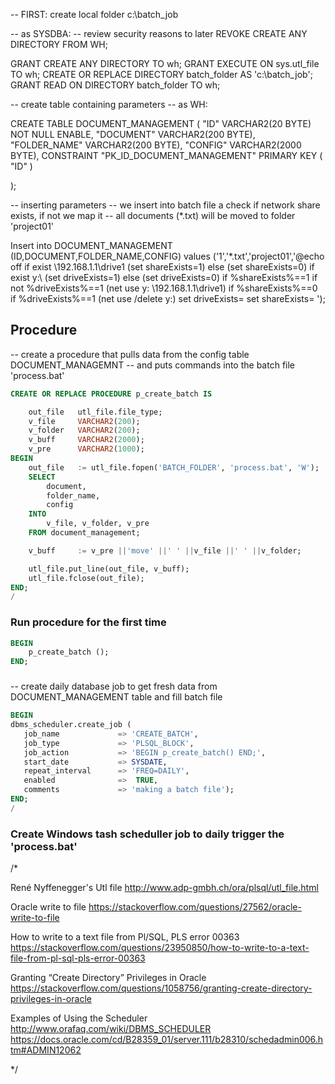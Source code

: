 -- FIRST: create local folder c:\batch_job

-- as SYSDBA: 
-- review security reasons to later REVOKE CREATE ANY DIRECTORY FROM WH;

GRANT CREATE ANY DIRECTORY TO wh;
GRANT EXECUTE ON sys.utl_file TO wh;
CREATE OR REPLACE DIRECTORY batch_folder AS 'c:\batch_job';
GRANT READ ON DIRECTORY batch_folder TO wh;


-- create table containing parameters 
-- as WH:

CREATE TABLE DOCUMENT_MANAGEMENT (
    "ID"            VARCHAR2(20 BYTE) NOT NULL ENABLE,
    "DOCUMENT"      VARCHAR2(200 BYTE),
    "FOLDER_NAME"   VARCHAR2(200 BYTE),
    "CONFIG"        VARCHAR2(2000 BYTE),
    CONSTRAINT "PK_ID_DOCUMENT_MANAGEMENT" PRIMARY KEY ( "ID" )
        
);


-- inserting parameters
-- we insert into batch file a check if network share exists, if not we map it
-- all documents (*.txt) will be moved to folder 'project01'

Insert into DOCUMENT_MANAGEMENT (ID,DOCUMENT,FOLDER_NAME,CONFIG) values ('1','*.txt','project01','@echo off
if exist \\192.168.1.1\drive1 (set shareExists=1) else (set shareExists=0)
if exist y:\ (set driveExists=1) else (set driveExists=0)
if %shareExists%==1 if not %driveExists%==1 (net use y: \\192.168.1.1\drive1)
if %shareExists%==0 if %driveExists%==1 (net use /delete y:)
set driveExists=
set shareExists=
');


## Procedure 

-- create a procedure that pulls data from the config table DOCUMENT_MANAGEMNT 
-- and puts commands into the batch file 'process.bat'


```sql
CREATE OR REPLACE PROCEDURE p_create_batch IS

    out_file   utl_file.file_type;
    v_file     VARCHAR2(200);
    v_folder   VARCHAR2(200);
    v_buff     VARCHAR2(2000);
    v_pre      VARCHAR2(1000);
BEGIN
    out_file   := utl_file.fopen('BATCH_FOLDER', 'process.bat', 'W');
    SELECT
        document,
        folder_name,
        config
    INTO
        v_file, v_folder, v_pre
    FROM document_management;

    v_buff     := v_pre ||'move' ||' ' ||v_file ||' ' ||v_folder;

    utl_file.put_line(out_file, v_buff);
    utl_file.fclose(out_file);
END;
/
```


### Run procedure for the first time 
```sql
BEGIN
    p_create_batch ();
END;
```

###
-- create daily database job to get fresh data from DOCUMENT_MANAGEMENT table and fill batch file 
```sql
BEGIN
dbms_scheduler.create_job (
   job_name             => 'CREATE_BATCH',
   job_type             => 'PLSQL_BLOCK',
   job_action           => 'BEGIN p_create_batch() END;',
   start_date           => SYSDATE,
   repeat_interval      => 'FREQ=DAILY', 
   enabled              =>  TRUE,
   comments             => 'making a batch file');
END;
/
```

### Create Windows tash scheduller job to daily trigger the 'process.bat'


/*
	
René Nyffenegger's Utl file
http://www.adp-gmbh.ch/ora/plsql/utl_file.html

Oracle write to file
https://stackoverflow.com/questions/27562/oracle-write-to-file

How to write to a text file from Pl/SQL, PLS error 00363
https://stackoverflow.com/questions/23950850/how-to-write-to-a-text-file-from-pl-sql-pls-error-00363

Granting “Create Directory” Privileges in Oracle
https://stackoverflow.com/questions/1058756/granting-create-directory-privileges-in-oracle

Examples of Using the Scheduler
http://www.orafaq.com/wiki/DBMS_SCHEDULER
https://docs.oracle.com/cd/B28359_01/server.111/b28310/schedadmin006.htm#ADMIN12062

*/